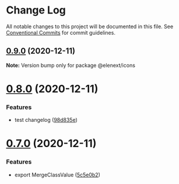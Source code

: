 # Change Log

All notable changes to this project will be documented in this file.
See [Conventional Commits](https://conventionalcommits.org) for commit guidelines.

## [0.9.0](https://github.com/JasKang/icons/compare/v0.8.0...v0.9.0) (2020-12-11)

**Note:** Version bump only for package @elenext/icons





# [0.8.0](https://github.com/JasKang/icons/compare/v0.7.0...v0.8.0) (2020-12-11)


### Features

* test changelog ([98d835e](https://github.com/JasKang/icons/commit/98d835e906f7dca19eeceeb3559193908d90f9af))





# [0.7.0](https://github.com/JasKang/icons/compare/0.4.0...v0.7.0) (2020-12-11)


### Features

* export MergeClassValue ([5c5e0b2](https://github.com/JasKang/icons/commit/5c5e0b2f0eaeb7002a1933703c7e581bea6a1bf2))
